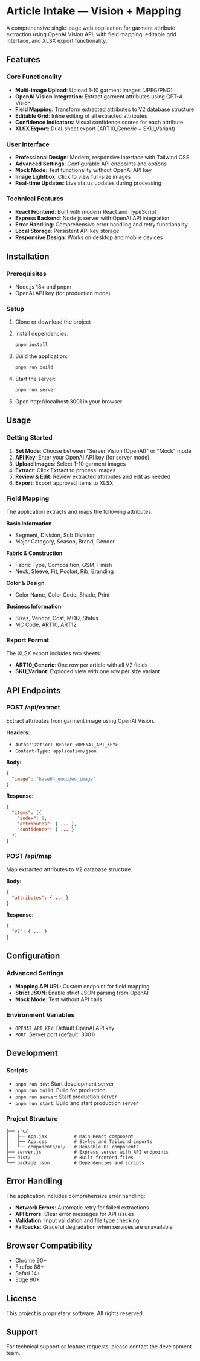 # Article Intake — Vision + Mapping

A comprehensive single-page web application for garment attribute extraction using OpenAI Vision API, with field mapping, editable grid interface, and XLSX export functionality.

## Features

### Core Functionality
- **Multi-image Upload**: Upload 1-10 garment images (JPEG/PNG)
- **OpenAI Vision Integration**: Extract garment attributes using GPT-4 Vision
- **Field Mapping**: Transform extracted attributes to V2 database structure
- **Editable Grid**: Inline editing of all extracted attributes
- **Confidence Indicators**: Visual confidence scores for each attribute
- **XLSX Export**: Dual-sheet export (ART10_Generic + SKU_Variant)

### User Interface
- **Professional Design**: Modern, responsive interface with Tailwind CSS
- **Advanced Settings**: Configurable API endpoints and options
- **Mock Mode**: Test functionality without OpenAI API key
- **Image Lightbox**: Click to view full-size images
- **Real-time Updates**: Live status updates during processing

### Technical Features
- **React Frontend**: Built with modern React and TypeScript
- **Express Backend**: Node.js server with OpenAI API integration
- **Error Handling**: Comprehensive error handling and retry functionality
- **Local Storage**: Persistent API key storage
- **Responsive Design**: Works on desktop and mobile devices

## Installation

### Prerequisites
- Node.js 18+ and pnpm
- OpenAI API key (for production mode)

### Setup
1. Clone or download the project
2. Install dependencies:
   ```bash
   pnpm install
   ```

3. Build the application:
   ```bash
   pnpm run build
   ```

4. Start the server:
   ```bash
   pnpm run server
   ```

5. Open http://localhost:3001 in your browser

## Usage

### Getting Started
1. **Set Mode**: Choose between "Server Vision (OpenAI)" or "Mock" mode
2. **API Key**: Enter your OpenAI API key (for server mode)
3. **Upload Images**: Select 1-10 garment images
4. **Extract**: Click Extract to process images
5. **Review & Edit**: Review extracted attributes and edit as needed
6. **Export**: Export approved items to XLSX

### Field Mapping
The application extracts and maps the following attributes:

**Basic Information**
- Segment, Division, Sub Division
- Major Category, Season, Brand, Gender

**Fabric & Construction**
- Fabric Type, Composition, GSM, Finish
- Neck, Sleeve, Fit, Pocket, Rib, Branding

**Color & Design**
- Color Name, Color Code, Shade, Print

**Business Information**
- Sizes, Vendor, Cost, MOQ, Status
- MC Code, ART10, ART12

### Export Format
The XLSX export includes two sheets:
- **ART10_Generic**: One row per article with all V2 fields
- **SKU_Variant**: Exploded view with one row per size variant

## API Endpoints

### POST /api/extract
Extract attributes from garment image using OpenAI Vision.

**Headers:**
- `Authorization: Bearer <OPENAI_API_KEY>`
- `Content-Type: application/json`

**Body:**
```json
{
  "image": "base64_encoded_image"
}
```

**Response:**
```json
{
  "items": [{
    "index": 1,
    "attributes": { ... },
    "confidence": { ... }
  }]
}
```

### POST /api/map
Map extracted attributes to V2 database structure.

**Body:**
```json
{
  "attributes": { ... }
}
```

**Response:**
```json
{
  "v2": { ... }
}
```

## Configuration

### Advanced Settings
- **Mapping API URL**: Custom endpoint for field mapping
- **Strict JSON**: Enable strict JSON parsing from OpenAI
- **Mock Mode**: Test without API calls

### Environment Variables
- `OPENAI_API_KEY`: Default OpenAI API key
- `PORT`: Server port (default: 3001)

## Development

### Scripts
- `pnpm run dev`: Start development server
- `pnpm run build`: Build for production
- `pnpm run server`: Start production server
- `pnpm run start`: Build and start production server

### Project Structure
```
├── src/
│   ├── App.jsx          # Main React component
│   ├── App.css          # Styles and Tailwind imports
│   └── components/ui/   # Reusable UI components
├── server.js            # Express server with API endpoints
├── dist/                # Built frontend files
└── package.json         # Dependencies and scripts
```

## Error Handling

The application includes comprehensive error handling:
- **Network Errors**: Automatic retry for failed extractions
- **API Errors**: Clear error messages for API issues
- **Validation**: Input validation and file type checking
- **Fallbacks**: Graceful degradation when services are unavailable

## Browser Compatibility

- Chrome 90+
- Firefox 88+
- Safari 14+
- Edge 90+

## License

This project is proprietary software. All rights reserved.

## Support

For technical support or feature requests, please contact the development team.
